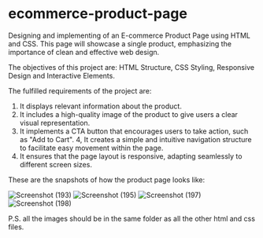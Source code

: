 # ecommerce-product-page
Designing and implementing of an E-commerce Product Page using HTML and CSS.
This page will showcase a single product, emphasizing the importance of clean and effective web
design.

The objectives of this project are:
HTML Structure, CSS Styling, Responsive Design and Interactive Elements.

The fulfilled requirements of the project are: 
1. It displays relevant information about the product.
2. It includes a high-quality image of the product to give users a clear visual representation.
3. It implements a CTA button that encourages users to take action, such as "Add to Cart".
4, It creates a simple and intuitive navigation structure to facilitate easy movement within the page.
5. It ensures that the page layout is responsive, adapting seamlessly to different screen sizes.

These are the snapshots of how the product page looks like:

![Screenshot (193)](https://github.com/lakshitasre/ecommerce-product-page/assets/146991154/f1b00a0c-e66b-4442-9f43-07bc977ac9f6)
![Screenshot (195)](https://github.com/lakshitasre/ecommerce-product-page/assets/146991154/afe503e9-aec9-4d1c-af41-d34d02ebde80)
![Screenshot (197)](https://github.com/lakshitasre/ecommerce-product-page/assets/146991154/cb098c42-e75d-4b01-9f47-a9877d93bde3)
![Screenshot (198)](https://github.com/lakshitasre/ecommerce-product-page/assets/146991154/dccce49c-1d1b-4de5-b4e2-8d55f57f2f79)

P.S. all the images should be in the same folder as all the other html and css files.
